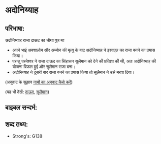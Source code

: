 # अदोनिय्याह #

## परिभाषा: ##

अदोनिय्याह राजा दाऊद का चौथा पुत्र था

* अपने भाई अबशालोम और अम्मोन की मृत्यु के बाद अदोनिय्याह ने इस्राएल का राजा बनने का प्रयास किया।
* परन्तु परमेश्वर ने राजा दाऊद का सिंहासन सुलैमान को देने की प्रतिज्ञा की थी, अतः अदोनिय्याह की योजना विफल हुई और सुलैमान राजा बना।
* अदोनिय्याह ने दूसरी बार राजा बनने का प्रयास किया तो सुलैमान ने उसे मरवा दिया।

(अनुवाद के सुझाव [नामों का अनुवाद कैसे करें](rc://en/ta/man/translate/translate-names))

(यह भी देखें: [दाऊद](../names/david.md), [सुलैमान](../names/solomon.md)) 

## बाइबल सन्दर्भ: ##

## शब्द तथ्य: ##

* Strong's: G138
